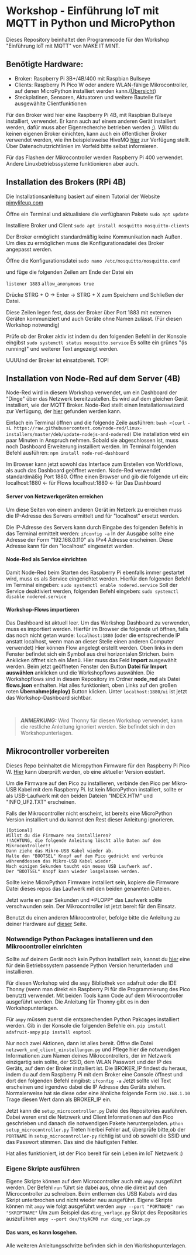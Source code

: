 # Workshop - Einführung IoT mit MQTT in Python und MicroPython

Dieses Repository beinhaltet den Programmcode für den Workshop "Einführung IoT mit MQTT" von MAKE IT MINT.

## Benötigte Hardware:
- Broker: Raspberry Pi 3B+/4B/400 mit Raspbian Bullseye
- Clients: Raspberry Pi Pico W oder andere WLAN-fähige Mikrocontroller, auf denen MicroPython installiert werden kann.([Übersicht](https://micropython.org/download/))
- Steckplatinen, Sensoren, Aktuatoren und weitere Bauteile für ausgewählte Clientfunktionen

Für den Broker wird hier eine Raspberry Pi 4B, mit Raspbian Bullseye installiert, verwendet. Er kann auch auf einem anderen Gerät installiert werden, dafür muss aber Eigenrecherche betrieben werden ;). Willst du keinen eigenen Broker einichten, kann auch ein öffentlicher Broker verwendet werden, wie ihn beispielsweise HiveMQ [hier](https://www.hivemq.com/public-mqtt-broker/) zur Verfügung stellt. Über Datenschutzrichtlinien im Vorfeld bitte selbst informieren.

Für das Flashen der Mikrocontroller werden Raspberry Pi 400 verwendet. Andere Linuxbetriebssysteme funktionieren aber auch.

## Installation des Brokers (RPi 4B)
Die Installationsanleitung basiert auf einem Tutorial der Website [pimylifeup.com](https://pimylifeup.com/raspberry-pi-mosquitto-mqtt-server/)

Öffne ein Terminal und aktualisiere die verfügbaren Pakete
`sudo apt update`

Installiere Broker und Client
`sudo apt install mosquitto mosquitto-clients`

Der Broker ermöglicht standardmäßig keine Kommunikation nach Außen. Um dies zu ermöglichen muss die Konfigurationsdatei des Broker angepasst werden.

Öffne die Konfigurationsdatei
`sudo nano /etc/mosquitto/mosquitto.conf`

und füge die folgenden Zeilen am Ende der Datei ein

`listener 1883`
`allow_anonymous true`

Drücke STRG + O -> Enter -> STRG + X zum Speichern und Schließen der Datei.

Diese Zeilen legen fest, dass der Broker über Port 1883 mit externen Geräten kommuniziert und auch Geräte ohne Namen zulässt. (Für diesen Workshop notwendig)

Prüfe ob der Broker aktiv ist indem du den folgenden Befehl in der Konsole eingibst
`sudo systemctl status mosquitto.service`
Es sollte ein grünes "(is running)" und weiterer Text angezeigt werden.

UUUUnd der Broker ist einsatzbereit. TOP!

## Installation von Node-Red auf dem Server (4B)

Node-Red wird in diesem Workshop verwendet, um ein Dashboard der "Dinge" über das Netzwerk bereitzustellen. Es wird auf dem gleichen Gerät installiert, wie der MQTT Broker.
Node-Red stellt einen Installationswizard zur Verfügung, der [hier](https://nodered.org/docs/getting-started/raspberrypi) gefunden werden kann.

Einfach ein Terminal öffnen und die folgende Zeile ausführen:
`bash <(curl -sL https://raw.githubusercontent.com/node-red/linux-installers/master/deb/update-nodejs-and-nodered)`
Die installation wird ein paar Minuten in Anspruch nehmen.
Sobald sie abgeschlossen ist, muss noch Dashboard Erweiterung installiert werden. Im Terminal folgenden Befehl ausführen:
`npm install node-red-dashboard`

Im Browser kann jetzt sowohl das Interface zum Erstellen von Workflows, als auch das Dashboard geöffnet werden. Node-Red verwendet standardmäßig Port 1880.
Öffne einen Browser und gib die folgende url ein:
localhost:1880      <- für Flows
localhost:1880      <- für Das Dashboard


#### Server von Netzwerkgeräten erreichen
Um diese Seiten von einem anderen Gerät im Netzerk zu erreichen muss die IP-Adresse des Servers ermittelt und für "localhost" ersetzt werden.

Die IP-Adresse des Servers kann durch Eingabe des folgenden Befehls in das Terminal ermittelt werden:
`ifconfig -a`
In der Ausgabe sollte eine Adresse der Form "192.168.0.110" als IPv4 Adresse erscheinen. Diese Adresse kann für den "localhost" eingesetzt werden.

#### Node-Red als Service einrichten
Damit Node-Red beim Starten des Raspberry Pi ebenfalls immer gestartet wird, muss es als Service eingerichtet werden.
Hierfür den folgenden Befehl im Terminal eingeben:
`sudo systemctl enable nodered.service`
Soll der Service deaktiviert werden, folgenden Befehl eingeben:
`sudo systemctl disable nodered.service`


#### Workshop-Flows importieren
Das Dashboard ist aktuell leer. Um das Workshop Dashboard zu verwenden, muss es importiert werden.
Hierfür im Browser die folgende url öffnen, falls das noch nicht getan wurde:
`localhost:1880` (oder die entsprechende IP anstatt localhost, wenn man an dieser Stelle einen anderen Computer verwendet)
Hier können Flow angelegt erstellt werden.
Oben links in dem Fenster befindet sich ein Symbol aus drei horizontalen Strichen. beim Anklicken öffnet sich ein Menü. Hier muss das Feld **Import** ausgewählt werden.
Beim jetzt geöffneten Fenster den Button **Datei für Import auswählen** anklicken und die Workshopflows auswählen.
Die Workshopflows sind in diesem Repository im Ordner **node_red** als Datei **flows.json** enthalten.
Hat alles funktioniert, oben Links auf den großen roten **Übernahme(deploy)** Button klicken.
Unter `localhost:1880/ui` ist jetzt das Workshop-Dashboard sichtbar.


<br>

> **_ANMERKUNG:_** Wird Thonny für diesen Workshop verwendet, kann die restliche Anleitung ignoriert werden. Sie befindet sich in den Workshopunterlagen.

## Mikrocontroller vorbereiten
Dieses Repo beinhaltet die Micropython Firmware für den Raspberry Pi Pico W. [Hier](https://micropython.org/download/rp2-pico-w/) kann überprüft werden, ob eine aktueller Version existiert.

Um die Firmware auf den Pico zu installieren, verbinde den Pico per Mikro-USB Kabel mit dem Raspberry Pi. Ist kein MicroPython installiert, sollte er als USB-Laufwerk mit den beiden Dateien "INDEX.HTM" und "INFO_UF2.TXT" erscheinen.

Falls der Mikrocontroller nicht erscheint, ist bereits eine MicroPython Version installiert und du kannst den Rest dieser Anleitung ignorieren.

    [Optional]
    Willst du die Firmware neu installieren?
    !!ACHTUNG, die folgende Anleitung löscht alle Daten auf dem Mikrocontroller!!
    Dann ziehe das Mikro-USB Kabel wieder ab.
    Halte den "BOOTSEL" Knopf auf dem Pico gedrückt und verbinde währenddessen das Mikro-USB Kabel wieder.
    Nach einigen Sekunden taucht ein neues USB Laufwerk auf.
    Der "BOOTSEL" Knopf kann wieder losgelassen werden.

Sollte keine MicroPython Firmware installiert sein, kopiere die Firmware Datei dieses repos das Laufwerk mit den beiden genannten Dateien.

Jetzt warte en paar Sekunden und \*PLOPP\* das Laufwerk sollte verschwunden sein. Der Mikrocontroller ist jetzt bereit für den Einsatz.

Benutzt du einen anderen Mikrocontroller, befolge bitte die Anleitung zu deiner Hardware auf [dieser](https://micropython.org/download/) Seite.

### Notwendige Python Packages installieren und den Mikrocontroller einrichten
Sollte auf deinem Gerät noch kein Python installiert sein, kannst du [hier](https://www.python.org/downloads/) eine für dein Betriebssystem passende Python Version herunterladen und installieren.

Für diesen Workshop wird die `ampy` Bibliothek von adafruit oder die IDE Thonny (wenn man direkt ein Raspberry Pi für die Programmierung des Pico benutzt) verwendet. Mit beiden Tools kann Code auf dem Mikrocontroller ausgeführt werden.
Die Anleitung für Thonny gibt es in den Workshopunterlagen.

Für `ampy` müssen zuerst die entsprechenden Python Pakcages installiert werden. Gib in der Konsole die folgenden Befehle ein.
`pip install adafruit-ampy`
`pip install esptool`

Nur noch zwei Aktionen, dann ist alles bereit.
Öffne die Datei `netzwerk_und_client_einstellungen.py` und Pflege hier die notwendigen Informationen zum Namen deines Mikrocontrollers, der im Netzwerk einzigartig sein sollte, der SSID, dem WLAN Passwort und der IP des Geräts, auf dem der Broker installiert ist.
Die BROKER_IP findest du heraus, indem du auf dem Raspberry Pi mit dem Broker eine Console öffnest und dort den folgenden Befehl eingibst:
`ifconfig -a`
Jetzt sollte viel Text erscheinen und irgendwo dabei die IP Adresse des Geräts stehen. Normalerweise hat sie diese oder eine ähnliche folgende Form
`192.168.1.10`
Trage diesen Wert dann als BROKER_IP ein.

Jetzt kann die `setup_microcontroller.py` Datei des Repositories ausführen. Dabei weren erst die Netzwerk und Client Informationen auf den Pico geschrieben und danach die notwendigen Pakete heruntergeladen.
`pthon setup_microcontroller.py`
Treten hierbei Fehler auf, überprüfe bitte,ob der `PORTNAME` in `setup_microcontroller-py` richtig ist und ob sowohl die SSID und das Passwort stimmen. Das sind die häufigsten Fehler.

Hat alles funktioniert, ist der Pico bereit für sein Leben im IoT Netzwerk :)

### Eigene Skripte ausführen
Eigene Skripte können auf dem Microcontroller auch mit `ampy` ausgeführt werden. Der Befehl `run` führt sie dabei aus, ohne die direkt auf den Microcontroller zu schreiben. Beim entfernen des USB Kabels wird das Skript unterbrochen und nicht wieder neu ausgeführt. Eigene Skripte können mit `ampy` wie folgt ausgeführt werden
`ampy --port "PORTNAME" run "SKRIPTNAME"`
Um zum Beispiel das `ding_vorlage.py` Skript des Repositories auszuführen
`ampy --port dev/ttyACM0 run ding_vorlage.py` 

#### Das wars, es kann losgehen.
Alle weiteren Anleitungsschritte befinden sich in den Workshopunterlagen.